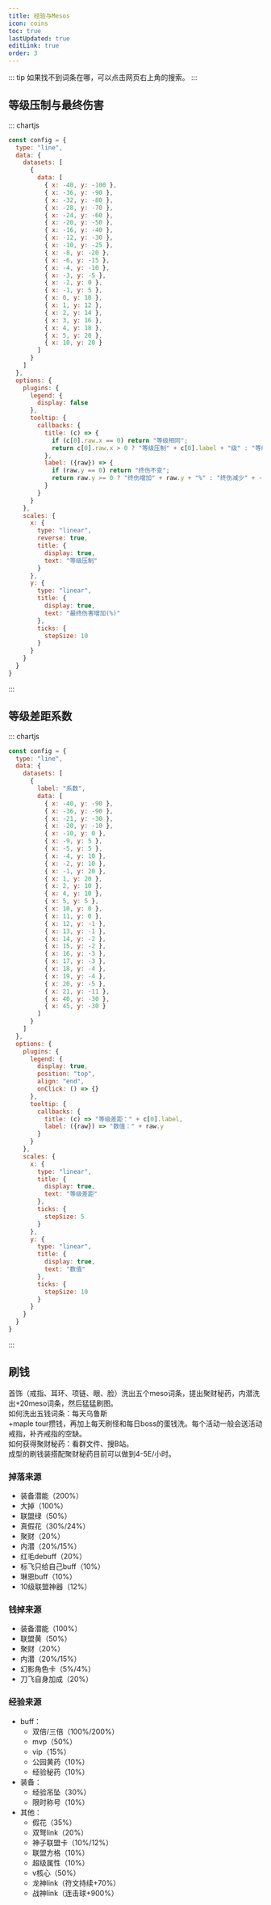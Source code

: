 ```yaml
---
title: 经验与Mesos
icon: coins
toc: true
lastUpdated: true
editLink: true
order: 3
---
```


::: tip
如果找不到词条在哪，可以点击网页右上角的搜索。
:::

## 等级压制与最终伤害

::: chartjs

```js
const config = {
  type: "line",
  data: {
    datasets: [
      {
        data: [
          { x: -40, y: -100 },
          { x: -36, y: -90 },
          { x: -32, y: -80 },
          { x: -28, y: -70 },
          { x: -24, y: -60 },
          { x: -20, y: -50 },
          { x: -16, y: -40 },
          { x: -12, y: -30 },
          { x: -10, y: -25 },
          { x: -8, y: -20 },
          { x: -6, y: -15 },
          { x: -4, y: -10 },
          { x: -3, y: -5 },
          { x: -2, y: 0 },
          { x: -1, y: 5 },
          { x: 0, y: 10 },
          { x: 1, y: 12 },
          { x: 2, y: 14 },
          { x: 3, y: 16 },
          { x: 4, y: 18 },
          { x: 5, y: 20 },
          { x: 10, y: 20 }
        ]
      }
    ]
  },
  options: {
    plugins: {
      legend: {
        display: false
      },
      tooltip: {
        callbacks: {
          title: (c) => { 
            if (c[0].raw.x == 0) return "等级相同";
            return c[0].raw.x > 0 ? "等级压制" + c[0].label + "级" : "等级被压制：" + -c[0].label + "级";
          },
          label: ({raw}) => {
            if (raw.y == 0) return "终伤不变";
            return raw.y >= 0 ? "终伤增加" + raw.y + "%" : "终伤减少" + -raw.y + "%";
          }
        }
      }
    },
    scales: {
      x: {
        type: "linear",
        reverse: true,
        title: {
          display: true,
          text: "等级压制"
        }
      },
      y: {
        type: "linear",
        title: {
          display: true,
          text: "最终伤害增加(%)"
        },
        ticks: {
          stepSize: 10
        }
      }
    }
  }
}
```

:::

## 等级差距系数

::: chartjs

```js
const config = {
  type: "line",
  data: {
    datasets: [
      {
        label: "系数",
        data: [
          { x: -40, y: -90 },
          { x: -36, y: -90 },
          { x: -21, y: -30 },
          { x: -20, y: -10 },
          { x: -10, y: 0 },
          { x: -9, y: 5 },
          { x: -5, y: 5 },
          { x: -4, y: 10 },
          { x: -2, y: 10 },
          { x: -1, y: 20 },
          { x: 1, y: 20 },
          { x: 2, y: 10 },
          { x: 4, y: 10 },
          { x: 5, y: 5 },
          { x: 10, y: 0 },
          { x: 11, y: 0 },
          { x: 12, y: -1 },
          { x: 13, y: -1 },
          { x: 14, y: -2 },
          { x: 15, y: -2 },
          { x: 16, y: -3 },
          { x: 17, y: -3 },
          { x: 18, y: -4 },
          { x: 19, y: -4 },
          { x: 20, y: -5 },
          { x: 21, y: -11 },
          { x: 40, y: -30 },
          { x: 45, y: -30 }
        ]
      }
    ]
  },
  options: {
    plugins: {
      legend: {
        display: true,
        position: "top",
        align: "end",
        onClick: () => {}
      },
      tooltip: {
        callbacks: {
          title: (c) => "等级差距：" + c[0].label,
          label: ({raw}) => "数值：" + raw.y
        }
      }
    },
    scales: {
      x: {
        type: "linear",
        title: {
          display: true,
          text: "等级差距"
        },
        ticks: {
          stepSize: 5
        }
      },
      y: {
        type: "linear",
        title: {
          display: true,
          text: "数值"
        },
        ticks: {
          stepSize: 10
        }
      }
    }
  }
}
```

:::

## 刷钱

首饰（戒指、耳环、项链、眼、脸）洗出五个meso词条，搓出聚财秘药，内潜洗出+20meso词条，然后猛猛刷图。\
如何洗出五钱词条：每天乌鲁斯\
+maple tour攒钱，再加上每天刷怪和每日boss的蛋钱洗。每个活动一般会送活动戒指，补齐戒指的空缺。\
如何获得聚财秘药：看群文件、搜B站。\
成型的刷钱装搭配聚财秘药目前可以做到4-5E/小时。

### 掉落来源

- 装备潜能（200%）
- 大掉（100%）
- 联盟绿（50%）
- 真假花（30%/24%）
- 聚财（20%）
- 内潜（20%/15%）
- 红毛debuff（20%）
- 标飞只给自己buff（10%）
- 琳恩buff（10%）
- 10级联盟神器（12%）

### 钱掉来源

- 装备潜能（100%）
- 联盟黄（50%）
- 聚财（20%）
- 内潜（20%/15%）
- 幻影角色卡（5%/4%）
- 刀飞自身加成（20%）

### 经验来源

- buff：
    - 双倍/三倍（100%/200%）
    - mvp（50%）
    - vip（15%）
    - 公园黄药（10%）
    - 经验秘药（10%）
- 装备：
    - 经验吊坠（30%）
    - 限时称号（10%）
- 其他：
    - 假花（35%）
    - 双弩link（20%）
    - 神子联盟卡（10%/12%）
    - 联盟方格（10%）
    - 超级属性（10%）
    - v核心（50%）
    - 龙神link（符文持续+70%）
    - 战神link（连击球+900%）
